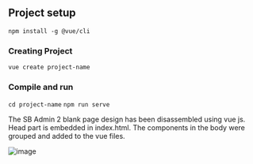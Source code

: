 ## Project setup

`npm install -g @vue/cli`

### Creating Project

`vue create project-name`

### Compile and run

`cd project-name`
`npm run serve`

The SB Admin 2 blank page design has been disassembled using vue js. Head part is embedded in index.html. The components in the body were grouped and added to the vue files.

![image](https://user-images.githubusercontent.com/45533057/156596854-351118e2-d2e8-4aa0-98a9-679218c91fb5.png)

